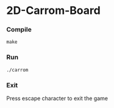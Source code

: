 # 2D-Carrom-Board

### Compile

```make```

### Run

```./carrom```

### Exit

Press escape character to exit the game

